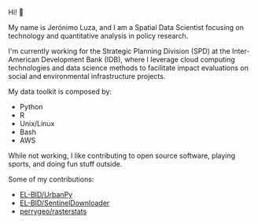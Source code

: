 Hi! 👋

My name is Jerónimo Luza, and I am a Spatial Data Scientist focusing on technology and quantitative analysis in policy research. 

I'm currently working for the Strategic Planning Division (SPD) at the Inter-American Development Bank (IDB), where I leverage cloud computing technologies and data science methods to facilitate impact evaluations on social and environmental infrastructure projects.

My data toolkit is composed by:

- Python
- R
- Unix/Linux
- Bash
- AWS

While not working, I like contributing to open source software, playing sports, and doing fun stuff outside.

Some of my contributions:
- [EL-BID/UrbanPy](https://github.com/EL-BID/urbanpy)
- [EL-BID/SentinelDownloader](https://github.com/EL-BID/SentinelDownloader)
- [perrygeo/rasterstats](https://github.com/perrygeo/python-rasterstats)
